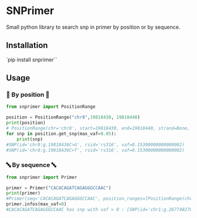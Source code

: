 # SNPrimer

Small python library to search snp in primer by position or by sequence.

## Installation

`pip install snprimer``

## Usage

### 🎯 By position 🎯

```python
from snprimer import PositionRange

position = PositionRange("chr8",19818430, 19818440)
print(position)
# PositionRange(chr='chr8', start=19818430, end=19818440, strand=None, snp=[SNP(id='chr8:g.19818436C>G', rsid='rs316', vaf=0.15300000000000002), SNP(id='chr8:g.19818436C>T', rsid='rs316', vaf=0.15300000000000002)])
for snp in position.get_snp(max_vaf=0.05):
    print(snp)
#SNP(id='chr8:g.19818436C>G', rsid='rs316', vaf=0.15300000000000002)
#SNP(id='chr8:g.19818436C>T', rsid='rs316', vaf=0.15300000000000002)
```

### 🔤 By sequence 🔤
```python
from snprimer import Primer

primer = Primer("CACACAGATCAGAGGGCCAAC")
print(primer)
#Primer(seq='CACACAGATCAGAGGGCCAAC', position_ranges=[PositionRange(chr='chr1', start=26774827, end=26774847, strand='+', snp=[SNP(id='chr1:g.26774827G>A', rsid='rs2075289787', vaf=0), SNP(id='chr1:g.26774830A>G', rsid='rs986550282', vaf=0.0), SNP(id='chr1:g.26774842T>C', rsid='rs1440652363', vaf=0.0)])])
primer.infos(max_vaf=0)
#CACACAGATCAGAGGGCCAAC has snp with vaf > 0 : [SNP(id='chr1:g.26774827G>A', rsid='rs2075289787', vaf=0), SNP(id='chr1:g.26774830A>G', rsid='rs986550282', vaf=0.0), SNP(id='chr1:g.26774842T>C', rsid='rs1440652363', vaf=0.0)]
```
